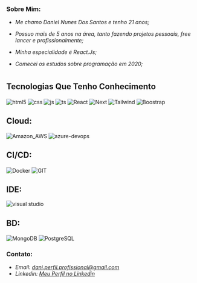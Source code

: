 
 <h3>
  Sobre Mim:
  </h3>

 <div>
  
  - *Me chamo Daniel Nunes Dos Santos e tenho 21 anos;*  

  - *Possuo mais de 5 anos na área, tanto fazendo projetos pessoais, free lancer e profissionalmente;*
    
  - *Minha especialidade é React.Js;* 
 
  - *Comecei os estudos sobre programação em 2020;*
    
  </div>


  #

## Tecnologias Que Tenho Conhecimento
<div style="display: inline_block">
  <img align="center" alt="html5" src="https://img.shields.io/badge/HTML5-E34F26?style=for-the-badge&logo=html5&logoColor=white" />
  <img align="center" alt="css" src="https://img.shields.io/badge/CSS3-1572B6?style=for-the-badge&logo=css3&logoColor=white" />
  <img align="center" alt="js" src="https://img.shields.io/badge/JavaScript-F7DF1E?style=for-the-badge&logo=javascript&logoColor=black" />
  <img align="center" alt="ts" src="https://img.shields.io/badge/TypeScript-007ACC?style=for-the-badge&logo=typescript&logoColor=white" />
  <img align="center" alt="React" src="https://img.shields.io/badge/React-20232A?style=for-the-badge&logo=react&logoColor=61DAFB" />
  <img align="center" alt="Next" src="https://img.shields.io/badge/Next-black?style=for-the-badge&logo=next.js&logoColor=white" />
  <img align="center" alt="Tailwind" src="https://img.shields.io/badge/tailwindcss-%2338B2AC.svg?style=for-the-badge&logo=tailwind-css&logoColor=white" />
  <img align="center" alt="Boostrap" src="https://img.shields.io/badge/-boostrap-0D1117?style=for-the-badge&logo=bootstrap&labelColor=0D1117" />

</div>


## Cloud:
<div style="display: inline_block">
  <img align="center" alt="Amazon_AWS" src="https://img.shields.io/badge/Amazon%20AWS-232F3E.svg?style=for-the-badge&logo=Amazon-AWS&logoColor=white" />
  <img align="center" alt="azure-devops" src="https://img.shields.io/badge/Azure_DevOps-0078D7?style=for-the-badge&logo=azure-devops&logoColor=white" />     
</div>

## CI/CD:
<div style="display: inline_block">
  <img align="center" alt="Docker" src="https://img.shields.io/badge/Docker-2496ED.svg?style=for-the-badge&logo=Docker&logoColor=white" />
  <img align="center" alt="GIT" src="https://img.shields.io/badge/GIT-E44C30?style=for-the-badge&logo=git&logoColor=white" />     
</div>

## IDE:
<div style="display: inline_block">
  <img align="center" alt="visual studio" src="https://img.shields.io/badge/Visual_Studio_Code-0078D4?style=for-the-badge&logo=visual%20studio%20code&logoColor=white" />  
</div>

## BD:
<div style="display: inline_block">
  <img align="center" alt="MongoDB" src="https://img.shields.io/badge/MongoDB-4EA94B?style=for-the-badge&logo=mongodb&logoColor=white" />  
  <img align="center" alt="PostgreSQL" src="https://img.shields.io/badge/PostgreSQL-316192?style=for-the-badge&logo=postgresql&logoColor=white" />  
</div>

   
 
  
 
  

  <h3>
    Contato:
  </h3>
  
<div>
 
  - *Email: dani.perfil.profissional@gmail.com*
  - *Linkedin: <a href="https://www.linkedin.com/in/stilyx/" target="blank">Meu Perfil no Linkedin</a>*
  

<!--
**Stilyx/Stilyx** is a ✨ _special_ ✨ repository because its `README.md` (this file) appears on your GitHub profile.

320px

Here are some ideas to get you started:

- 🔭 I’m currently working on ...
- 🌱 I’m currently learning ...
- 👯 I’m looking to collaborate on ...
- 🤔 I’m looking for help with ...
- 💬 Ask me about ...
- 📫 How to reach me: ...
- 😄 Pronouns: ...
- ⚡ Fun fact: ...
-->
